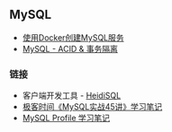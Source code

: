 ## MySQL

- [使用Docker创建MySQL服务](./ops/mysql-docker.md)
- [MySQL - ACID & 事务隔离](./core/mysql-acid.md)

### 链接

- 客户端开发工具 - [HeidiSQL]( https://www.heidisql.com/download.php?download=portable-64)
- [极客时间《MySQL实战45讲》学习笔记](https://leokongwq.github.io/2018/12/21/geektime-mysql-learn.html)
- [MySQL Profile 学习笔记](https://leokongwq.github.io/2018/11/24/mysql-show-profile.html)